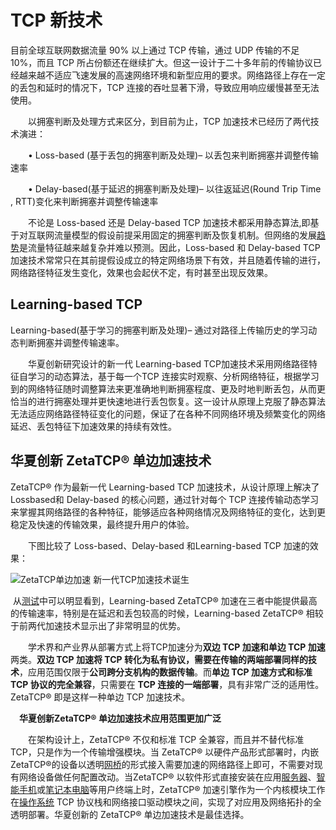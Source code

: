 # TCP 新技术



目前全球互联网数据流量 90% 以上通过 TCP 传输，通过 UDP 传输的不足10%，而且 TCP 所占份额还在继续扩大。但这一设计于二十多年前的传输协议已经越来越不适应飞速发展的高速网络环境和新型应用的要求。网络路径上存在一定的丢包和延时的情况下，TCP 连接的吞吐显著下滑，导致应用响应缓慢甚至无法使用。

　　以拥塞判断及处理方式来区分，到目前为止，TCP 加速技术已经历了两代技术演进：

　　• Loss-based (基于丢包的拥塞判断及处理)– 以丢包来判断拥塞并调整传输速率

　　• Delay-based(基于延迟的拥塞判断及处理)– 以往返延迟(Round Trip Time , RTT)变化来判断拥塞并调整传输速率

　　不论是 Loss-based 还是 Delay-based TCP 加速技术都采用静态算法,即基于对互联网流量模型的假设前提采用固定的拥塞判断及恢复机制。但网络的发展[趋势](http://product.yesky.com/feedsystem/trendnet/)是流量特征越来越复杂并难以预测。因此，Loss-based 和 Delay-based TCP 加速技术常常只在其前提假设成立的特定网络场景下有效，并且随着传输的进行，网络路径特征发生变化，效果也会起伏不定，有时甚至出现反效果。



##  **Learning-based TCP** 

Learning-based(基于学习的拥塞判断及处理)– 通过对路径上传输历史的学习动态判断拥塞并调整传输速率。

　　华夏创新研究设计的新一代 Learning-based TCP加速技术采用网络路径特征自学习的动态算法，基于每一个TCP 连接实时观察、分析网络特征，根据学习到的网络特征随时调整算法来更准确地判断拥塞程度、更及时地判断丢包，从而更恰当的进行拥塞处理并更快速地进行丢包恢复。这一设计从原理上克服了静态算法无法适应网络路径特征变化的问题，保证了在各种不同网络环境及频繁变化的网络延迟、丢包特征下加速效果的持续有效性。



## **华夏创新 ZetaTCP® 单边加速技术**



ZetaTCP® 作为最新一代 Learning-based TCP 加速技术，从设计原理上解决了 Lossbased和 Delay-based 的核心问题，通过针对每个 TCP 连接传输动态学习来掌握其网络路径的各种特征，能够适应各种网络情况及网络特征的变化，达到更稳定及快速的传输效果，最终提升用户的体验。

　　下图比较了 Loss-based、Delay-based 和Learning-based TCP 加速的效果：

![ ZetaTCP单边加速 新一代TCP加速技术诞生](http://image.tianjimedia.com/uploadImages/2014/343/56/9O02VV07S931_500.jpg)

​	从[测试](http://product.yesky.com/ceshi/)中可以明显看到，Learning-based ZetaTCP® 加速在三者中能提供最高的传输速率，特别是在延迟和丢包较高的时候，Learning-based ZetaTCP® 相较于前两代加速技术显示出了非常明显的优势。

　　学术界和产业界从部署方式上将TCP加速分为**双边 TCP 加速和单边 TCP 加速**两类。**双边 TCP 加速将 TCP 转化为私有协议，需要在传输的两端部署同样的技术**，应用范围仅限于**公司跨分支机构的数据传输**。而**单边 TCP 加速方式和标准 TCP 协议的完全兼容**，只需要在 **TCP 连接的一端部署**，具有非常广泛的适用性。ZetaTCP® 即是这样一种单边 TCP 加速技术。





　**华夏创新ZetaTCP® 单边加速技术应用范围更加广泛**

　　在架构设计上，ZetaTCP® 不仅和标准 TCP 全兼容，而且并不替代标准 TCP，只是作为一个传输增强模块。当 ZetaTCP® 以硬件产品形式部署时，内嵌 ZetaTCP®的设备以透明[网桥](http://product.yesky.com/wirelessbridge/)的形式接入需要加速的网络路径上即可，不需要对现有网络设备做任何配置改动。当ZetaTCP® 以软件形式直接安装在应用[服务器](http://product.yesky.com/service/)、[智能手机](http://product.yesky.com/mobilephone/)或[笔记本电脑](http://product.yesky.com/ultrabook/)等用户终端上时，ZetaTCP® 加速引擎作为一个内核模块工作在[操作系统](http://product.yesky.com/os/) TCP 协议栈和网络接口驱动模块之间，实现了对应用及网络拓扑的全透明部署。华夏创新的 ZetaTCP® 单边加速技术是最佳选择。
